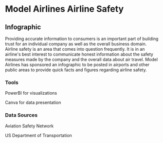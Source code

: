 # Model Airlines Airline Safety 
## Infographic

Providing accurate information to consumers is an important part of building trust for an individual company as well as the overall business domain. Airline safety is an area that comes into question frequently. It is in an airline's best interest to communicate honest information about the safety measures made by the company and the overall data about air travel. Model Airlines has sponsored an infographic to be posted in airports and other public areas to provide quick facts and figures regarding airline safety.

### Tools
PowerBI for visualizations

Canva for data presentation

### Data Sources
Aviation Safety Network

US Department of Transportation
